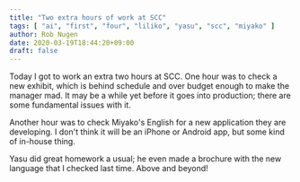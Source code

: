 ```yaml
---
title: "Two extra hours of work at SCC"
tags: [ "ai", "first", "four", "liliko", "yasu", "scc", "miyako" ]
author: Rob Nugen
date: 2020-03-19T18:44:20+09:00
draft: false
---
```


Today I got to work an extra two hours at SCC.  One hour was to check
a new exhibit, which is behind schedule and over budget enough to make
the manager mad.  It may be a while yet before it goes into
production; there are some fundamental issues with it.

Another hour was to check Miyako's English for a new application they
are developing.  I don't think it will be an iPhone or Android app,
but some kind of in-house thing.

Yasu did great homework a usual; he even made a brochure with the new
language that I checked last time.  Above and beyond!
